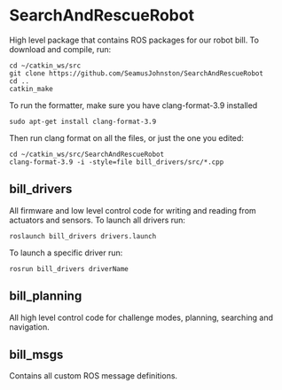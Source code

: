 # SearchAndRescueRobot
High level package that contains ROS packages for our robot bill.
To download and compile, run:

	cd ~/catkin_ws/src
	git clone https://github.com/SeamusJohnston/SearchAndRescueRobot
	cd ..
	catkin_make
	

To run the formatter, make sure you have clang-format-3.9 installed
	
  	sudo apt-get install clang-format-3.9
   
   
Then run clang format on all the files, or just the one you edited:
	
   	cd ~/catkin_ws/src/SearchAndRescueRobot 
    clang-format-3.9 -i -style=file bill_drivers/src/*.cpp
   

## bill_drivers
All firmware and low level control code for writing and reading from actuators and sensors.
To launch all drivers run:
	
    roslaunch bill_drivers drivers.launch
   
To launch a specific driver run:
	
    rosrun bill_drivers driverName
   


## bill_planning
All high level control code for challenge modes, planning, searching and navigation.

## bill_msgs
Contains all custom ROS message definitions.
